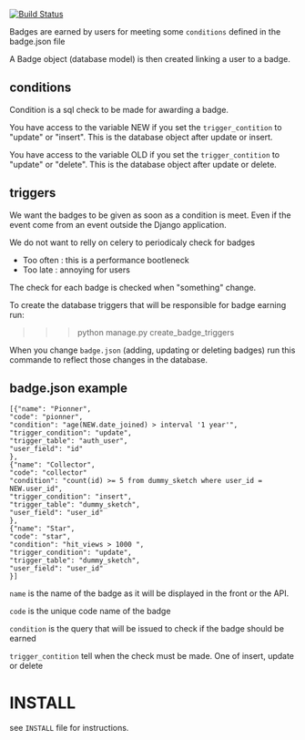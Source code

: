 [![Build Status](https://travis-ci.org/boblefrag/django-pg-badges.svg?branch=master)](https://travis-ci.org/boblefrag/django-pg-badges)

Badges are earned by users for meeting some `conditions` defined
in the badge.json file

A Badge object (database model) is then created linking a user to a badge.

conditions
----------

Condition is a sql check to be made for awarding a badge.

You have access to the variable NEW if you set the `trigger_contition`
to "update" or "insert". This is the database object after update or insert.

You have access to the variable OLD if you set the `trigger_contition`
to "update" or "delete". This is the database object after update or delete.


triggers
--------

We want the badges to be given as soon as a condition is meet. Even if
the event come from an event outside the Django application.

We do not want to relly on celery to periodicaly check for badges

- Too often : this is a performance bootleneck
- Too late : annoying for users

The check for each badge is checked when "something" change.

To create the database triggers that will be responsible for badge earning run:

>>> python manage.py create_badge_triggers

When you change `badge.json` (adding, updating or deleting badges) run this commande to reflect those changes in the database.

badge.json example
------------------
```
[{"name": "Pionner",
"code": "pionner",
"condition": "age(NEW.date_joined) > interval '1 year'",
"trigger_condition": "update",
"trigger_table": "auth_user",
"user_field": "id"
},
{"name": "Collector",
"code": "collector"
"condition": "count(id) >= 5 from dummy_sketch where user_id = NEW.user_id",
"trigger_condition": "insert",
"trigger_table": "dummy_sketch",
"user_field": "user_id"
},
{"name": "Star",
"code": "star",
"condition": "hit_views > 1000 ",
"trigger_condition": "update",
"trigger_table": "dummy_sketch",
"user_field": "user_id"
}]
```
`name` is the name of the badge as it will be displayed in the front or the API.

`code` is the unique code name of the badge

`condition` is the query that will be issued to check if the badge
should be earned

`trigger_contition` tell when the check must be made. One of insert,
update or delete

INSTALL
=======

see `INSTALL` file for instructions.
